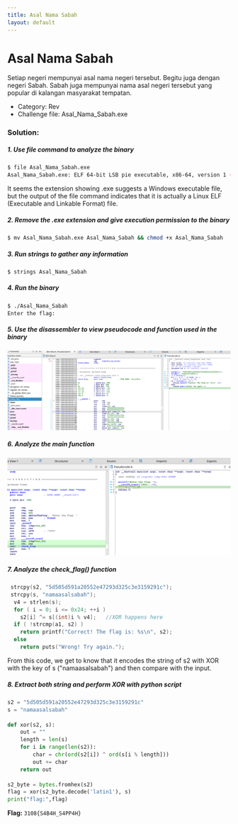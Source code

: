 ```yaml
---
title: Asal Nama Sabah
layout: default
---
```


# Asal Nama Sabah

Setiap negeri mempunyai asal nama negeri tersebut. Begitu juga dengan negeri Sabah. Sabah juga mempunyai nama asal negeri tersebut yang popular di kalangan masyarakat tempatan.

- Category: Rev
- Challenge file: Asal\_Nama\_Sabah.exe

### Solution:

##### 1. Use file command to analyze the binary
```sh
$ file Asal_Nama_Sabah.exe 
Asal_Nama_Sabah.exe: ELF 64-bit LSB pie executable, x86-64, version 1 (SYSV), dynamically linked, interpreter /lib64/ld-linux-x86-64.so.2, BuildID[sha1]=950e7949238a5f9fb61caa5d8735ac78615b2814, for GNU/Linux 3.2.0, not stripped
```
It seems the extension showing .exe suggests a Windows executable file, but the output of the file command indicates that it is actually a Linux ELF (Executable and Linkable Format) file. 

##### 2. Remove the .exe extension and give execution permission to the binary
```sh
$ mv Asal_Nama_Sabah.exe Asal_Nama_Sabah && chmod +x Asal_Nama_Sabah
```

##### 3. Run strings to gather any information
```sh
$ strings Asal_Nama_Sabah
```

##### 4. Run the binary
```sh
$ ./Asal_Nama_Sabah
Enter the flag:
```

##### 5. Use the disassembler to view pseudocode and function used in the binary
<a href="ida1.png">
    <img src="ida1.png" alt="ida1">
</a>


##### 6. Analyze the main function
<a href="ida2.png">
    <img src="ida2.png" alt="ida1">
</a>

##### 7. Analyze the check\_flag() function
```c
 strcpy(s2, "5d505d591a20552e47293d325c3e3159291c");
 strcpy(s, "namaasalsabah");
  v4 = strlen(s);
  for ( i = 0; i <= 0x24; ++i )
    s2[i] ^= s[(int)i % v4];   //XOR happens here
  if ( !strcmp(a1, s2) )       
    return printf("Correct! The flag is: %s\n", s2);
  else
    return puts("Wrong! Try again.");
```
From this code, we get to know that it encodes the string of s2 with XOR with the key of s ("namaasalsabah") and then compare with the input. 

##### 8. Extract both string and perform XOR with python script
```py
s2 = "5d505d591a20552e47293d325c3e3159291c"
s = "namaasalsabah"

def xor(s2, s):
    out = ""
    length = len(s)
    for i in range(len(s2)):
        char = chr(ord(s2[i]) ^ ord(s[i % length]))
        out += char
    return out  

s2_byte = bytes.fromhex(s2)
flag = xor(s2_byte.decode('latin1'), s)
print("flag:",flag)
```

**Flag:** `3108{S4B4H_S4PP4H}`




